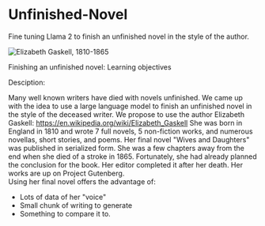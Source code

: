 # Unfinished-Novel
Fine tuning Llama 2 to finish an unfinished novel in the style of the author.

![Elizabeth Gaskell, 1810-1865](Unfinished-Novel/Gaskell-drawing.png)

Finishing an unfinished novel:
Learning objectives


Desciption:
 

Many well known writers have died with novels unfinished.  We came up with the idea to use a large language model to finish an unfinished novel in the style of the deceased writer.   We propose to use the author Elizabeth Gaskell:
https://en.wikipedia.org/wiki/Elizabeth_Gaskell
She was born in England in 1810 and wrote 7 full novels, 5 non-fiction works, and numerous novellas, short stories, and poems.   Her final novel "Wives and Daughters"  was published in serialized form.  She was a few chapters away from the end when she died of a stroke in 1865.  Fortunately, she had already planned the conclusion for the book.   Her editor completed it after her death. Her works are up on Project Gutenberg.   
Using her final novel offers the advantage of:
 - Lots of data of her "voice"
 - Small chunk of writing to generate
 - Something to compare it to.


